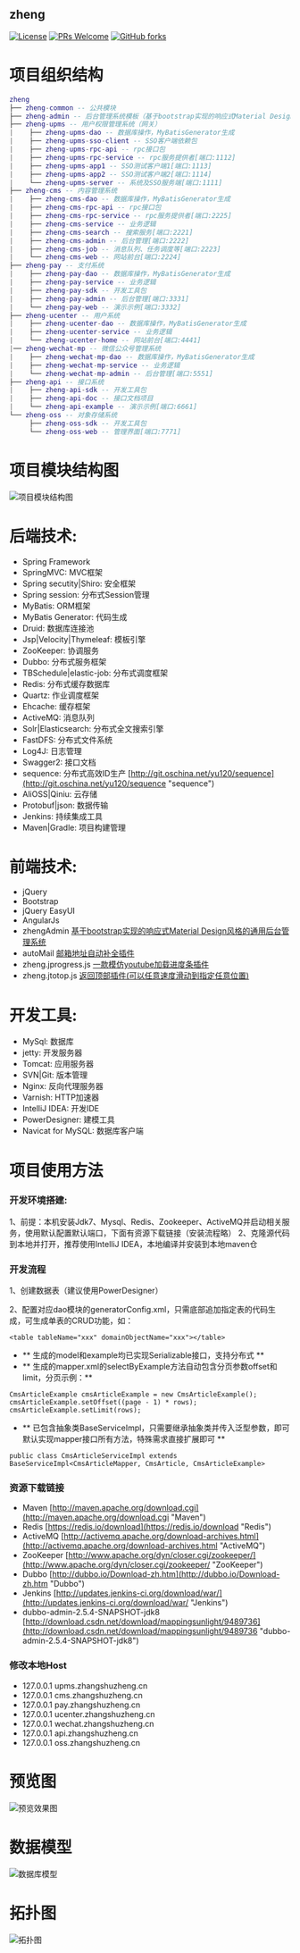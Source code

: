 ## zheng
[![License](https://img.shields.io/badge/license-MIT-blue.svg)](http://opensource.org/licenses/MIT)
[![PRs Welcome](https://img.shields.io/badge/PRs-welcome-brightgreen.svg)](https://github.com/shuzheng/zheng/pulls)
[![GitHub forks](https://img.shields.io/github/forks/shuzheng/zheng.svg?style=social&label=Fork)](https://github.com/shuzheng/zheng)

# 项目组织结构
``` lua
zheng
├── zheng-common -- 公共模块
├── zheng-admin -- 后台管理系统模板（基于bootstrap实现的响应式Material Design风格的通用后台管理系统模板）
├── zheng-upms -- 用户权限管理系统（网关）
|    ├── zheng-upms-dao -- 数据库操作，MyBatisGenerator生成
|    ├── zheng-upms-sso-client -- SSO客户端依赖包
|    ├── zheng-upms-rpc-api -- rpc接口包
|    ├── zheng-upms-rpc-service -- rpc服务提供者[端口:1112]
|    ├── zheng-upms-app1 -- SSO测试客户端1[端口:1113]
|    ├── zheng-upms-app2 -- SSO测试客户端2[端口:1114]
|    └── zheng-upms-server -- 系统及SSO服务端[端口:1111]
├── zheng-cms -- 内容管理系统
|    ├── zheng-cms-dao -- 数据库操作，MyBatisGenerator生成
|    ├── zheng-cms-rpc-api -- rpc接口包
|    ├── zheng-cms-rpc-service -- rpc服务提供者[端口:2225]
|    ├── zheng-cms-service -- 业务逻辑
|    ├── zheng-cms-search -- 搜索服务[端口:2221]
|    ├── zheng-cms-admin -- 后台管理[端口:2222]
|    ├── zheng-cms-job -- 消息队列、任务调度等[端口:2223]
|    └── zheng-cms-web -- 网站前台[端口:2224]
├── zheng-pay -- 支付系统
|    ├── zheng-pay-dao -- 数据库操作，MyBatisGenerator生成
|    ├── zheng-pay-service -- 业务逻辑
|    ├── zheng-pay-sdk -- 开发工具包
|    ├── zheng-pay-admin -- 后台管理[端口:3331]
|    └── zheng-pay-web -- 演示示例[端口:3332]
├── zheng-ucenter -- 用户系统
|    ├── zheng-ucenter-dao -- 数据库操作，MyBatisGenerator生成
|    ├── zheng-ucenter-service -- 业务逻辑
|    └── zheng-ucenter-home -- 网站前台[端口:4441]
|── zheng-wechat-mp -- 微信公众号管理系统
|    ├── zheng-wechat-mp-dao -- 数据库操作，MyBatisGenerator生成
|    ├── zheng-wechat-mp-service -- 业务逻辑
|    └── zheng-wechat-mp-admin -- 后台管理[端口:5551]
├── zheng-api -- 接口系统
|    ├── zheng-api-sdk -- 开发工具包
|    ├── zheng-api-doc -- 接口文档项目
|    └── zheng-api-example -- 演示示例[端口:6661]
└── zheng-oss -- 对象存储系统
     ├── zheng-oss-sdk -- 开发工具包
     └── zheng-oss-web -- 管理界面[端口:7771]
```

# 项目模块结构图
![项目模块结构图](project-bootstrap/project.png)

# 后端技术:
* Spring Framework
* SpringMVC: MVC框架
* Spring secutity|Shiro: 安全框架
* Spring session: 分布式Session管理
* MyBatis: ORM框架
* MyBatis Generator: 代码生成
* Druid: 数据库连接池
* Jsp|Velocity|Thymeleaf: 模板引擎
* ZooKeeper: 协调服务
* Dubbo: 分布式服务框架
* TBSchedule|elastic-job: 分布式调度框架
* Redis: 分布式缓存数据库
* Quartz: 作业调度框架
* Ehcache: 缓存框架
* ActiveMQ: 消息队列
* Solr|Elasticsearch: 分布式全文搜索引擎
* FastDFS: 分布式文件系统
* Log4J: 日志管理
* Swagger2: 接口文档
* sequence: 分布式高效ID生产 [http://git.oschina.net/yu120/sequence](http://git.oschina.net/yu120/sequence "sequence")
* AliOSS|Qiniu: 云存储
* Protobuf|json: 数据传输 
* Jenkins: 持续集成工具
* Maven|Gradle: 项目构建管理

# 前端技术:
* jQuery
* Bootstrap
* jQuery EasyUI
* AngularJs
* zhengAdmin [基于bootstrap实现的响应式Material Design风格的通用后台管理系统](https://github.com/shuzheng/zhengAdmin "zhengAdmin")
* autoMail [邮箱地址自动补全插件](https://github.com/shuzheng/autoMail "autoMail")
* zheng.jprogress.js [一款模仿youtube加载进度条插件](https://github.com/shuzheng/zheng.jprogress.js "zheng.jprogress.js")
* zheng.jtotop.js [返回顶部插件(可以任意速度滑动到指定任意位置)](https://github.com/shuzheng/zheng.jtotop.js "zheng.jtotop.js")

# 开发工具:
* MySql: 数据库
* jetty: 开发服务器
* Tomcat: 应用服务器
* SVN|Git: 版本管理
* Nginx: 反向代理服务器
* Varnish: HTTP加速器
* IntelliJ IDEA: 开发IDE
* PowerDesigner: 建模工具
* Navicat for MySQL: 数据库客户端

# 项目使用方法


### 开发环境搭建:
1、前提：本机安装Jdk7、Mysql、Redis、Zookeeper、ActiveMQ并启动相关服务，使用默认配置默认端口，下面有资源下载链接（安装流程略）
2、克隆源代码到本地并打开，推荐使用IntelliJ IDEA，本地编译并安装到本地maven仓

### 开发流程

1、创建数据表（建议使用PowerDesigner）

2、配置对应dao模块的generatorConfig.xml，只需底部追加指定表的代码生成，可生成单表的CRUD功能，如：
```
<table tableName="xxx" domainObjectName="xxx"></table>
```
* ** 生成的model和example均已实现Serializable接口，支持分布式 **
* ** 生成的mapper.xml的selectByExample方法自动包含分页参数offset和limit，分页示例：**
```
CmsArticleExample cmsArticleExample = new CmsArticleExample();
cmsArticleExample.setOffset((page - 1) * rows);
cmsArticleExample.setLimit(rows);
```
* ** 已包含抽象类BaseServiceImpl，只需要继承抽象类并传入泛型参数，即可默认实现mapper接口所有方法，特殊需求直接扩展即可 **
```
public class CmsArticleServiceImpl extends BaseServiceImpl<CmsArticleMapper, CmsArticle, CmsArticleExample>
```

### 资源下载链接
* Maven [http://maven.apache.org/download.cgi](http://maven.apache.org/download.cgi "Maven")
* Redis [https://redis.io/download](https://redis.io/download "Redis")
* ActiveMQ [http://activemq.apache.org/download-archives.html](http://activemq.apache.org/download-archives.html "ActiveMQ")
* ZooKeeper [http://www.apache.org/dyn/closer.cgi/zookeeper/](http://www.apache.org/dyn/closer.cgi/zookeeper/ "ZooKeeper")
* Dubbo [http://dubbo.io/Download-zh.htm](http://dubbo.io/Download-zh.htm "Dubbo")
* Jenkins [http://updates.jenkins-ci.org/download/war/](http://updates.jenkins-ci.org/download/war/ "Jenkins")
* dubbo-admin-2.5.4-SNAPSHOT-jdk8 [http://download.csdn.net/download/mappingsunlight/9489736](http://download.csdn.net/download/mappingsunlight/9489736 "dubbo-admin-2.5.4-SNAPSHOT-jdk8")

### 修改本地Host
* 127.0.0.1	upms.zhangshuzheng.cn
* 127.0.0.1	cms.zhangshuzheng.cn
* 127.0.0.1	pay.zhangshuzheng.cn
* 127.0.0.1	ucenter.zhangshuzheng.cn
* 127.0.0.1	wechat.zhangshuzheng.cn
* 127.0.0.1	api.zhangshuzheng.cn
* 127.0.0.1	oss.zhangshuzheng.cn

# 预览图
![预览效果图](https://github.com/shuzheng/zhengAdmin/raw/master/src/images/zheng-upms-crud.png)

# 数据模型
![数据库模型](project-datamodel/zheng.png)

# 拓扑图
![拓扑图](project-bootstrap/distributedSystem.png)
